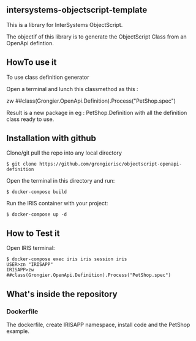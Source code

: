 ## intersystems-objectscript-template
This is a library for InterSystems ObjectScript.

The objectif of this library is to generate the ObjectScript Class from an OpenApi defintion.

## HowTo use it
To use class definition generator

Open a terminal and lunch this classmethod as this :

zw ##class(Grongier.OpenApi.Definition).Process("PetShop.spec")

Result is a new package in eg : PetShop.Definition with all the definition class ready to use.

## Installation with github

Clone/git pull the repo into any local directory

```
$ git clone https://github.com/grongierisc/objectscript-openapi-definition
```

Open the terminal in this directory and run:

```
$ docker-compose build
```

Run the IRIS container with your project:

```
$ docker-compose up -d
```

## How to Test it

Open IRIS terminal:

```
$ docker-compose exec iris iris session iris
USER>zn "IRISAPP"
IRISAPP>zw ##class(Grongier.OpenApi.Definition).Process("PetShop.spec")
```

## What's inside the repository

### Dockerfile

The dockerfile, create IRISAPP namespace, install code and the PetShop example.
